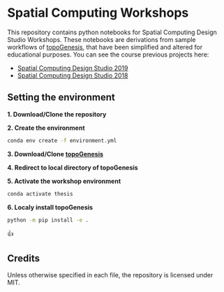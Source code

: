 # Spatial Computing Workshops

This repository contains python notebooks for Spatial Computing Design Studio Workshops. These notebooks are derivations from sample workflows of [topoGenesis](https://topogenesis.readthedocs.io), that have been simplified and altered for educational purposes. You can see the course previous projects here:

* [Spatial Computing Design Studio 2019](https://github.com/Pirouz-Nourian/Spatial_Computing_Design_Studio19)
* [Spatial Computing Design Studio 2018](https://github.com/Pirouz-Nourian/Spatial_Computing_Design_Studio18)

## Setting the environment

**1. Download/Clone the repository**

**2. Create the environment**
```bash
conda env create -f environment.yml
```

**3. Download/Clone [topoGenesis](https://github.com/shervinazadi/topogenesis/)**

**4. Redirect to local directory of topoGenesis**

**5. Activate the workshop environment**
```bash
conda activate thesis
```

**6. Localy install topoGenesis**
```bash
python -m pip install -e .
```

:thumbsup:

## Credits
Unless otherwise specified in each file, the repository is licensed under MIT.